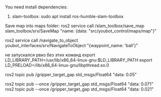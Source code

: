 You need install dependencies:
1. slam-toolbox:
    sudo apt install ros-humble-slam-toolbox

Save map into maps folder:
ros2 service call /slam_toolbox/save_map  slam_toolbox/srv/SaveMap "name: {data: "src/youbot_control/maps/map"}"

ros2 service call /navigate_to_object youbot_interfaces/srv/NavigateToObject "{waypoint_name: 'ball'}"

не запускался рвиз без этих команд 
export 
LD_LIBRARY_PATH=/usr/lib/x86_64-linux-gnu:$LD_LIBRARY_PATH
export LD_PRELOAD=/lib/x86_64-linux-gnu/libpthread.so.0


ros2 topic pub /gripper_target_gap std_msgs/Float64 "data: 0.05"

ros2 topic pub --once /gripper_target_gap std_msgs/Float64 "data: 0.071"
ros2 topic pub --once /gripper_target_gap std_msgs/Float64 "data: 0.021"

